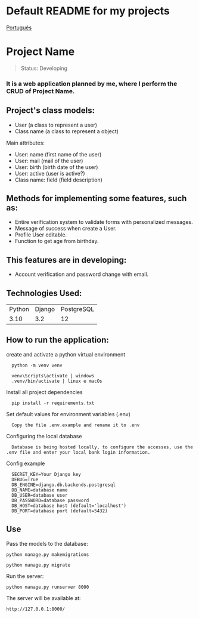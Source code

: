 # Default README for my projects
[Português](https://github.com/MarcoTche/MarcoTche/blob/main/base_readme-pt.md)

<h1>Project Name</h1>

> Status: Developing

### It is a web application planned by me, where I perform the CRUD of Project Name.

## Project's class models:

+ User (a class to represent a user)
+ Class name (a class to represent a object)
  
Main attributes:

+ User: name (first name of the user)
+ User: mail (mail of the user)
+ User: birth (birth date of the user)
+ User: active (user is active?)
+ Class name: field (field description)

## Methods for implementing some features, such as:

* Entire verification system to validate forms with personalized messages.
* Message of success when create a User.
* Profile User editable.
* Function to get age from birthday.

## This features are in developing:

- Account verification and password change with email.

## Technologies Used:

<table>
  <tr>
    <td>Python</td>
    <td>Django</td>
    <td>PostgreSQL</td>
  </tr>
  <tr>
    <td>3.10</td>
    <td>3.2</td>
    <td>12</td>
  </tr>
</table>

## How to run the application:

create and activate a python virtual environment
```console
  python -m venv venv
```
```console
  venv\Scripts\activate | windows
  .venv/bin/activate | linux e macOs
```

Install all project dependencies
```console
  pip install -r requirements.txt
```

Set default values for environment variables (.env)
```
  Copy the file .env.example and rename it to .env
```

Configuring the local database
```
  Database is being hosted locally, to configure the accesses, use the .env file and enter your local bank login information.
```

Config example
```
  SECRET_KEY=Your Django key
  DEBUG=True
  DB_ENGINE=django.db.backends.postgresql
  DB_NAME=database name
  DB_USER=database user
  DB_PASSWORD=database password
  DB_HOST=database host (default='localhost')
  DB_PORT=database port (default=5432)
```
## Use

Pass the models to the database:
```console
python manage.py makemigrations
```
```console
python manage.py migrate
```

Run the server:
```console
python manage.py runserver 8000
```

The server will be available at: 
```console
http://127.0.0.1:8000/
```
